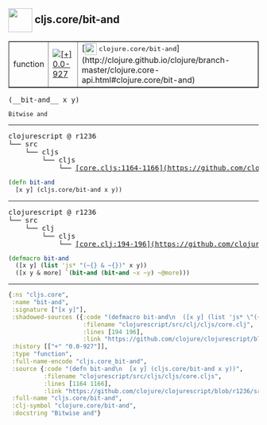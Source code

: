 ## <img width="48px" valign="middle" src="http://i.imgur.com/Hi20huC.png"> cljs.core/bit-and

 <table border="1">
<tr>
<td>function</td>
<td><a href="https://github.com/cljsinfo/api-refs/tree/0.0-927"><img valign="middle" alt="[+] 0.0-927" src="https://img.shields.io/badge/+-0.0--927-lightgrey.svg"></a> </td>
<td>
[<img height="24px" valign="middle" src="http://i.imgur.com/1GjPKvB.png"> <samp>clojure.core/bit-and</samp>](http://clojure.github.io/clojure/branch-master/clojure.core-api.html#clojure.core/bit-and)
</td>
</tr>
</table>

 <samp>
(__bit-and__ x y)<br>
</samp>

```
Bitwise and
```

---

 <pre>
clojurescript @ r1236
└── src
    └── cljs
        └── cljs
            └── <ins>[core.cljs:1164-1166](https://github.com/clojure/clojurescript/blob/r1236/src/cljs/cljs/core.cljs#L1164-L1166)</ins>
</pre>

```clj
(defn bit-and
  [x y] (cljs.core/bit-and x y))
```


---

 <pre>
clojurescript @ r1236
└── src
    └── clj
        └── cljs
            └── <ins>[core.clj:194-196](https://github.com/clojure/clojurescript/blob/r1236/src/clj/cljs/core.clj#L194-L196)</ins>
</pre>

```clj
(defmacro bit-and
  ([x y] (list 'js* "(~{} & ~{})" x y))
  ([x y & more] `(bit-and (bit-and ~x ~y) ~@more)))
```

---

```clj
{:ns "cljs.core",
 :name "bit-and",
 :signature ["[x y]"],
 :shadowed-sources ({:code "(defmacro bit-and\n  ([x y] (list 'js* \"(~{} & ~{})\" x y))\n  ([x y & more] `(bit-and (bit-and ~x ~y) ~@more)))",
                     :filename "clojurescript/src/clj/cljs/core.clj",
                     :lines [194 196],
                     :link "https://github.com/clojure/clojurescript/blob/r1236/src/clj/cljs/core.clj#L194-L196"}),
 :history [["+" "0.0-927"]],
 :type "function",
 :full-name-encode "cljs.core_bit-and",
 :source {:code "(defn bit-and\n  [x y] (cljs.core/bit-and x y))",
          :filename "clojurescript/src/cljs/cljs/core.cljs",
          :lines [1164 1166],
          :link "https://github.com/clojure/clojurescript/blob/r1236/src/cljs/cljs/core.cljs#L1164-L1166"},
 :full-name "cljs.core/bit-and",
 :clj-symbol "clojure.core/bit-and",
 :docstring "Bitwise and"}

```
